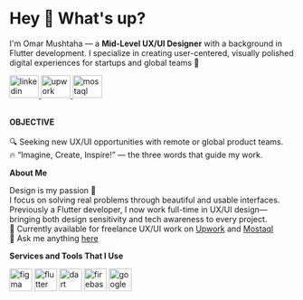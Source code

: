 <h1 align="left">Hey 👋 What's up?</h1>

<p align="left">I'm Omar Mushtaha — a <strong>Mid-Level UX/UI Designer</strong> with a background in Flutter development. I specialize in creating user-centered, visually polished digital experiences for startups and global teams 🚀</p>

<div align="left">
  <a href="https://www.linkedin.com/in/omar-mushtaha/">
    <img src="https://raw.githubusercontent.com/maurodesouza/profile-readme-generator/master/src/assets/icons/social/linkedin/default.svg" width="52" height="40" alt="linkedin logo" />
  </a>
  <a href="https://www.upwork.com/freelancers/~01a9fc2317f92b7847">
    <img src="https://www.svgrepo.com/show/331630/upwork.svg" width="52" height="40" alt="upwork logo" />
  </a>
  <a href="https://mostaql.com/u/Omar_Mushtaha">
    <img src="https://mostaql.hsoubcdn.com/public/assets/cards/facebook@2x.png" width="52" height="40" alt="mostaql logo" />
  </a>
</div>

<br>

<p align="left"><strong>OBJECTIVE</strong><br><br>🔍 Seeking new UX/UI opportunities with remote or global product teams.<br>🔥 “Imagine, Create, Inspire!” — the three words that guide my work.</p>

<p align="left"><strong>About Me</strong></p>
<p align="left">
Design is my passion 💙<br>
I focus on solving real problems through beautiful and usable interfaces.<br>
Previously a Flutter developer, I now work full-time in UX/UI design—bringing both design sensitivity and tech awareness to every project.<br>
🔭 Currently available for freelance UX/UI work on <a href="https://www.upwork.com/freelancers/~01a9fc2317f92b7847">Upwork</a> and <a href="https://mostaql.com/u/Omar_Mushtaha">Mostaql</a><br>
💬 Ask me anything <a href="https://mostaql.com/u/Omar_Mushtaha">here</a>
</p>

<p align="left"><strong>Services and Tools That I Use</strong></p>
<div align="left">
  <img src="https://cdn.jsdelivr.net/gh/devicons/devicon/icons/figma/figma-original.svg" height="40" width="40" alt="figma logo" />
  <img src="https://cdn.jsdelivr.net/gh/devicons/devicon/icons/flutter/flutter-original.svg" height="40" width="40" alt="flutter logo" />
  <img src="https://cdn.jsdelivr.net/gh/devicons/devicon/icons/dart/dart-original.svg" height="40" width="40" alt="dart logo" />
  <img src="https://cdn.jsdelivr.net/gh/devicons/devicon/icons/firebase/firebase-plain.svg" height="40" width="40" alt="firebase logo" />
  <img src="https://cdn.jsdelivr.net/gh/devicons/devicon/icons/googlecloud/googlecloud-original.svg" height="40" width="40" alt="googlecloud logo" />
</div>
